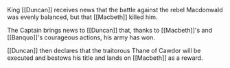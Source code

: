 King [[Duncan]] receives news that the battle against the rebel Macdonwald was evenly balanced, but that [[Macbeth]] killed him.

The Captain brings news to [[Duncan]] that, thanks to [[Macbeth]]'s and [[Banquo]]'s courageous actions, his army has won.

[[Duncan]] then declares that the traitorous Thane of Cawdor will be executed and bestows his title and lands on [[Macbeth]] as a reward.